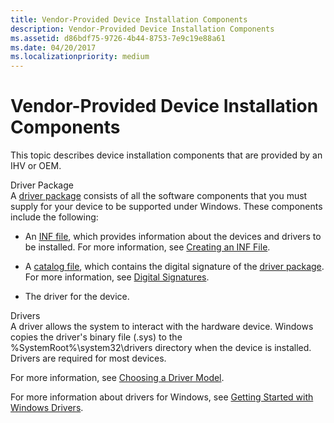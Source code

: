 ```yaml
---
title: Vendor-Provided Device Installation Components
description: Vendor-Provided Device Installation Components
ms.assetid: d86bdf75-9726-4b44-8753-7e9c19e88a61
ms.date: 04/20/2017
ms.localizationpriority: medium
---
```


# Vendor-Provided Device Installation Components


This topic describes device installation components that are provided by an IHV or OEM.

<a href="" id="driver-package"></a>Driver Package  
A [driver package](driver-packages.md) consists of all the software components that you must supply for your device to be supported under Windows. These components include the following:

-   An [INF file](overview-of-inf-files.md), which provides information about the devices and drivers to be installed. For more information, see [Creating an INF File](https://msdn.microsoft.com/windows/hardware/drivers/hid/creating-an-inf-file).

-   A [catalog file](catalog-files.md), which contains the digital signature of the [driver package](driver-packages.md). For more information, see [Digital Signatures](digital-signatures.md).

-   The driver for the device.

<a href="" id="drivers"></a>Drivers  
A driver allows the system to interact with the hardware device. Windows copies the driver's binary file (.sys) to the %SystemRoot%\\system32\\drivers directory when the device is installed. Drivers are required for most devices.

For more information, see [Choosing a Driver Model](https://docs.microsoft.com/windows-hardware/drivers/gettingstarted/choosing-a-driver-model).

For more information about drivers for Windows, see [Getting Started with Windows Drivers](https://docs.microsoft.com/windows-hardware/drivers/gettingstarted/index).

 

 





